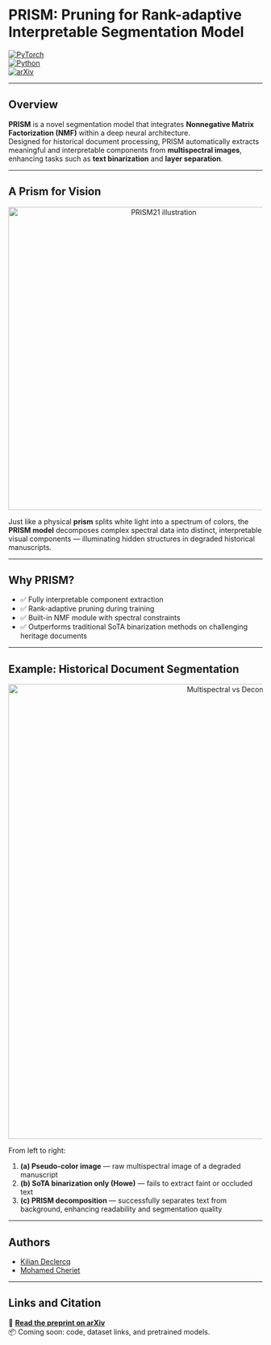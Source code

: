 # PRISM: Pruning for Rank-adaptive Interpretable Segmentation Model

[![PyTorch](https://img.shields.io/badge/PyTorch-ee4c2c?logo=pytorch&logoColor=white)](#)  
[![Python](https://img.shields.io/badge/Python-3776AB?logo=python&logoColor=fff)](#)  
[![arXiv](https://img.shields.io/badge/arXiv-<INDEX>-b31b1b.svg)](https://arxiv.org/abs/<INDEX>)

---

## Overview

**PRISM** is a novel segmentation model that integrates **Nonnegative Matrix Factorization (NMF)** within a deep neural architecture.  
Designed for historical document processing, PRISM automatically extracts meaningful and interpretable components from **multispectral images**, enhancing tasks such as **text binarization** and **layer separation**.

---

## A Prism for Vision

<p align="center">
  <img src="https://github.com/user-attachments/assets/d56ca3a3-65b6-43e0-977e-4528beff784b" alt="PRISM21 illustration" width="600">
</p>

Just like a physical **prism** splits white light into a spectrum of colors, the **PRISM model** decomposes complex spectral data into distinct, interpretable visual components — illuminating hidden structures in degraded historical manuscripts.

---

## Why PRISM?

- ✅ Fully interpretable component extraction  
- ✅ Rank-adaptive pruning during training  
- ✅ Built-in NMF module with spectral constraints  
- ✅ Outperforms traditional SoTA binarization methods on challenging heritage documents

---

## Example: Historical Document Segmentation

<p align="center">
  <img src="https://github.com/user-attachments/assets/bd1d82d7-4747-4fec-8c65-f68158c51b0d" alt="Multispectral vs Decomposition" width="900">
</p>

From left to right:

1. **(a) Pseudo-color image** — raw multispectral image of a degraded manuscript  
2. **(b) SoTA binarization only (Howe)** — fails to extract faint or occluded text  
3. **(c) PRISM decomposition** — successfully separates text from background, enhancing readability and segmentation quality

---

## Authors

- [Kilian Declercq](https://www.github.com/Kilian-Declercq)  
- [Mohamed Cheriet](https://profs.etsmtl.ca/mcheriet/)

---

## Links and Citation

📄 **[Read the preprint on arXiv](https://arxiv.org/abs/<INDEX>)**  
📦 Coming soon: code, dataset links, and pretrained models.
